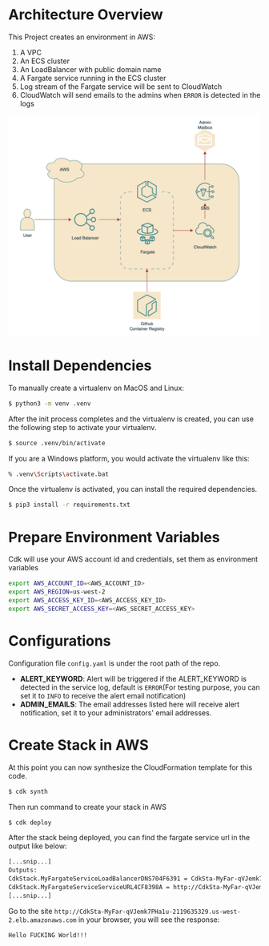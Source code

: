 # Architecture Overview

This Project creates an environment in AWS:
1. A VPC
2. An ECS cluster
3. An LoadBalancer with public domain name
4. A Fargate service running in the ECS cluster
5. Log stream of the Fargate service will be sent to CloudWatch
6. CloudWatch will send emails to the admins when `ERROR` is detected in the logs

![image](images/Arch%20Overview.png)

# Install Dependencies
To manually create a virtualenv on MacOS and Linux:

```bash
$ python3 -m venv .venv
```

After the init process completes and the virtualenv is created, you can use the following
step to activate your virtualenv.

```bash
$ source .venv/bin/activate
```

If you are a Windows platform, you would activate the virtualenv like this:

```bash
% .venv\Scripts\activate.bat
```

Once the virtualenv is activated, you can install the required dependencies.

```bash
$ pip3 install -r requirements.txt
```

# Prepare Environment Variables
Cdk will use your AWS account id and credentials, set them as environment variables
```bash
export AWS_ACCOUNT_ID=<AWS_ACCOUNT_ID>
export AWS_REGION=us-west-2
export AWS_ACCESS_KEY_ID=<AWS_ACCESS_KEY_ID>
export AWS_SECRET_ACCESS_KEY=<AWS_SECRET_ACCESS_KEY>
```

# Configurations
Configuration file `config.yaml` is under the root path of the repo.
- **ALERT_KEYWORD**: Alert will be triggered if the ALERT_KEYWORD is detected in the service log, default is `ERROR`(For testing purpose, you can set it to `INFO` to receive the alert email notification)
- **ADMIN_EMAILS**: The email addresses listed here will receive alert notification, set it to your administrators' email addresses.

# Create Stack in AWS
At this point you can now synthesize the CloudFormation template for this code.

```bash
$ cdk synth
```

Then run command to create your stack in AWS
```bash
$ cdk deploy
```

After the stack being deployed, you can find the fargate service url in the output like below:
```bash
[...snip...]
Outputs:
CdkStack.MyFargateServiceLoadBalancerDNS704F6391 = CdkSta-MyFar-qVJemk7PHa1u-2119635329.us-west-2.elb.amazonaws.com
CdkStack.MyFargateServiceServiceURL4CF8398A = http://CdkSta-MyFar-qVJemk7PHa1u-2119635329.us-west-2.elb.amazonaws.com
[...snip...]
```

Go to the site `http://CdkSta-MyFar-qVJemk7PHa1u-2119635329.us-west-2.elb.amazonaws.com` in your browser, you will see the response:
```
Hello FUCKING World!!!
```
